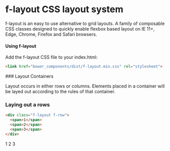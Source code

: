 # f-layout CSS layout system

f-layout is an easy to use alternative to grid layouts. A family of composable CSS classes designed to quickly enable flexbox based layout on IE 11+, Edge, Chrome, Firefox and Safari browsers.

#### Using f-layout

Add the f-layout CSS file to your index.html:
```html
<link href="bower_components/dist/f-layout.min.css" rel="stylesheet">
```

<link href="bower_components/dist/f-layout.min.css" rel="stylesheet">
### Layout Containers

Layout occurs in either rows or columns. Elements placed in a container will be layed out according to the rules of that container.

### Laying out a rows

```html
<div class="f-layout f-row">
  <span>1</span>
  <span>2</span>
  <span>3</span>
</div>  
```
<div class="f-layout f-row">
  <span>1</span>
  <span>2</span>
  <span>3</span>
</div>  
